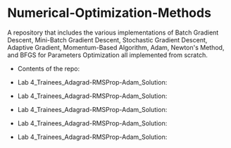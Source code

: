 # Numerical-Optimization-Methods
A repository that includes the various implementations of Batch Gradient Descent, Mini-Batch Gradient Descent, Stochastic Gradient Descent, Adaptive Gradient, Momentum-Based Algorithm, Adam, Newton's Method, and BFGS for Parameters Optimization all implemented from scratch.

- Contents of the repo:
  
- Lab 4_Trainees_Adagrad-RMSProp-Adam_Solution:

- Lab 4_Trainees_Adagrad-RMSProp-Adam_Solution:
  
- Lab 4_Trainees_Adagrad-RMSProp-Adam_Solution:

- Lab 4_Trainees_Adagrad-RMSProp-Adam_Solution:

- Lab 4_Trainees_Adagrad-RMSProp-Adam_Solution:
